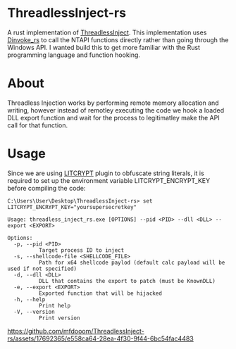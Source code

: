 
# ThreadlessInject-rs

A rust implementation of [ThreadlessInject](https://github.com/CCob/ThreadlessInject/). This implementation uses [Dinvoke_rs](https://github.com/Kudaes/DInvoke_rs/) to call the NTAPI functions directly rather than going through the Windows API. I wanted build this to get more familiar with the Rust programming language and function hooking. 

# About

Threadless Injection works by performing remote memory allocation and writing, however instead of remotley executing the code we hook a loaded DLL export function and wait for the process to legitimatley make the API call for that function. 

# Usage

Since we are using [LITCRYPT](https://github.com/anvie/litcrypt.rs) plugin to obfuscate string literals, it is required to set up the environment variable LITCRYPT_ENCRYPT_KEY before compiling the code:

	C:\Users\User\Desktop\ThreadlessInject-rs> set LITCRYPT_ENCRYPT_KEY="yoursupersecretkey"

```
Usage: threadless_inject_rs.exe [OPTIONS] --pid <PID> --dll <DLL> --export <EXPORT>

Options:
  -p, --pid <PID>
          Target process ID to inject
  -s, --shellcode-file <SHELLCODE_FILE>
          Path for x64 shellcode paylod (default calc payload will be used if not specified)
  -d, --dll <DLL>
          DLL that contains the export to patch (must be KnownDLL)
  -e, --export <EXPORT>
          Exported function that will be hijacked
  -h, --help
          Print help
  -V, --version
          Print version
```



https://github.com/mfdooom/ThreadlessInject-rs/assets/17692365/e558ca64-28ea-4f30-9f44-6bc54fac4483

